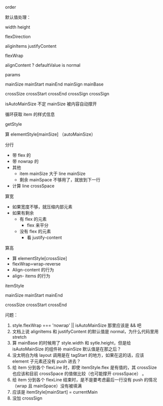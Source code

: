 order

默认值处理：

width height 

flexDirection

aliginItems justifyContent

flexWrap

alignContent  ? defaultValue is normal

params

mainSize mainStart mainEnd mainSign mainBase

crossSize crossStart crossEnd crossSign crossSign

isAutoMainSize 不定 mainSize 被内容自动撑开

循环获取 item 的样式信息

getStyle

算 elementStyle[mainSize]  （autoMainSize）

分行

* 带 flex 的
* 带 nowrap 的
* 其他
  * item mainSize 大于 line mainSize
  * 剩余 mainSpace 不够用了，就放到下一行
* 计算 line crossSpace

算宽

* 如果宽度不够，就压缩内部元素
* 如果有剩余
  * 有 flex 的元素
    * flex 来平分
  * 没有 flex 的元素
    * 看 justify-content

算高

* 算 elementStyle[crossSize]
* flexWrap=wrap-reverse
* Align-content 的行为
* align- items 的行为





itemStyle

mainSize mainStart mainEnd

crossSize crossStart crossEnd



问题：

1.  style.flexWrap === 'nowrap' || isAutoMainSize 那里应该是 && 吧
2. 文档上说 alignItems 和 justifyContent 的默认值是 normal，为什么代码里用 stretch
3. 算 mainBase 的时候用了 style.width 和 sytle.height，但是给 isAutoMainSize 的组件补 mainSize 默认值是在那之后？
4. 没太明白为啥 layout 调用是在 tagStart 的地方，如果在这的话，应该 element 子元素还没有 push 进去？
5. 给 item 分到各个 flexLine 时，即使 itemStyle.flex 是有值的，其 crossSize 也应该和目前 crossSpace 的值做比较（也可能撑开 crossSpace） 。
6. 给 item 分到各个 flexLine 结束时，是不是要考虑最后一行没有 push 的情况（wrap 且 mainSpace）没有被填满
7. 应该是 itemStyle[mainStart] = currentMain
8. 没加 crossSign

 

